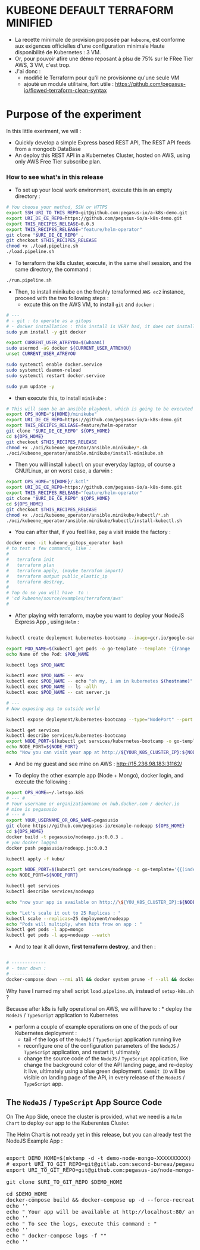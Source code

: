 # KUBEONE DEFAULT TERRAFORM MINIFIED

* La recette minimale de provision proposée par `kubeone`, est conforme aux exigences officielles d'une configuration minimale Haute disponibilité de Kubernetes : 3 VM.
* Or, pour pouvoir afire une démo reposant à plsu de 75% sur le FRee Tier AWS, 3 VM, c'est trop.
* J'ai donc :
  * modifié le Terraform pour qu'il ne provisionne qu'une seule VM
  * ajouté un module utilitaire, fort utile : https://github.com/pegasus-io/flowed-terraform-clean-syntax

# Purpose of the experiment

In this little exeriment, we will :
* Quickly develop a simple Express based REST API, The REST API feeds from a mongodb DataBase
* An deploy this REST API in a Kubernetes Cluster, hosted on AWS, using only AWS Free Tier subscribe plan.


### How to see what's in this release

* To set up your local work environment, execute this in an empty directory :

```bash
# You choose your method, SSH or HTTPS
export SSH_URI_TO_THIS_REPO=git@github.com:pegasus-io/a-k8s-demo.git
export URI_DE_CE_REPO=https://github.com/pegasus-io/a-k8s-demo.git
export THIS_RECIPES_RELEASE=0.0.3
export THIS_RECIPES_RELEASE="feature/helm-operator"
git clone "$URI_DE_CE_REPO" .
git checkout $THIS_RECIPES_RELEASE
chmod +x ./load.pipeline.sh
./load.pipeline.sh

```

* To terraform the k8s cluster, execute, in the same shell session, and the same directory, the command :

```bash
./run.pipeline.sh
```
* Then, to install minikube on the freshly terraformed `AWS ec2` instance, proceed with the two following steps :
  * excute this on the AWS VM, to install `git` and `docker` :

```bash
# ---
# - git : to operate as a gitops
# - docker installation : this install is VERY bad, it does not install a specific verson of docker, just latest, so time dependent
sudo yum install -y git docker

export CURRENT_USER_ATREYOU=$(whoami)
sudo usermod -aG docker ${CURRENT_USER_ATREYOU}
unset CURRENT_USER_ATREYOU

sudo systemctl enable docker.service
sudo systemctl daemon-reload
sudo systemctl restart docker.service

sudo yum update -y

```
  * then execute this, to install `minikube` :

```bash
# This will soon be an ansible playbook, which is going to be executed as Terraform provisioner, using the Terraform Ansible Provisioner.
export OPS_HOME="${HOME}/minikube"
export URI_DE_CE_REPO=https://github.com/pegasus-io/a-k8s-demo.git
export THIS_RECIPES_RELEASE=feature/helm-operator
git clone "$URI_DE_CE_REPO" ${OPS_HOME}
cd ${OPS_HOME}
git checkout $THIS_RECIPES_RELEASE
chmod +x ./oci/kubeone_operator/ansible.minikube/*.sh
./oci/kubeone_operator/ansible.minikube/install-minikube.sh

```

* Then you will install `kubectl` on your everyday laptop, of course a GNU/Linux, ar on worst case, a darwin :

```bash
export OPS_HOME="${HOME}/.kctl"
export URI_DE_CE_REPO=https://github.com/pegasus-io/a-k8s-demo.git
export THIS_RECIPES_RELEASE="feature/helm-operator"
git clone "$URI_DE_CE_REPO" ${OPS_HOME}
cd ${OPS_HOME}
git checkout $THIS_RECIPES_RELEASE
chmod +x ./oci/kubeone_operator/ansible.minikube/kubectl/*.sh
./oci/kubeone_operator/ansible.minikube/kubectl/install-kubectl.sh

```

* You can after that, if you feel like, pay a visit inside the factory :

```bash
docker exec -it kubeone_gitops_operator bash
# to test a few commands, like :
#
#   terraform init
#   terraform plan
#   terraform apply, (maybe terrafom import)
#   terraform output public_elastic_ip
#   terraform destroy,
#
# Top do so you will have  to :
# 'cd kubeone/source/examples/terraform/aws'
#
```

* After playing with terraform, maybe you want to deploy your NodeJS Express App , using `Helm` :

```bash

kubectl create deployment kubernetes-bootcamp --image=gcr.io/google-samples/kubernetes-bootcamp:v1

export POD_NAME=$(kubectl get pods -o go-template --template '{{range .items}}{{.metadata.name}}{{"\n"}}{{end}}')
echo Name of the Pod: $POD_NAME

kubectl logs $POD_NAME

kubectl exec $POD_NAME -- env
kubectl exec $POD_NAME -- echo "oh my, i am in kubernetes $(hostname)"
kubectl exec $POD_NAME -- ls -allh
kubectl exec $POD_NAME -- cat server.js

# ---
# Now exposing app to outside world

kubectl expose deployment/kubernetes-bootcamp --type="NodePort" --port 8080

kubectl get services
kubectl describe services/kubernetes-bootcamp
export NODE_PORT=$(kubectl get services/kubernetes-bootcamp -o go-template='{{(index .spec.ports 0).nodePort}}')
echo NODE_PORT=${NODE_PORT}
echo "Now you can visit your app at http://${YOUR_K8S_CLUSTER_IP}:${NODE_PORT}"
```

* And be my guest and see mine on AWS : http://15.236.98.183:31162/

* To deploy the other example app (Node + Mongo), docker login, and execute the following :

```bash
export OPS_HOME=~/.letsgo.k8S
# --- #
# Your username or organizationname on hub.docker.com / docker.io
# mine is pegasusio
# --- #
export YOUR_USERNAME_OR_ORG_NAME=pegasusio
git clone https://github.com/pegasus-io/example-nodeapp ${OPS_HOME}
cd ${OPS_HOME}
docker build -t pegasusio/nodeapp.js:0.0.3 .
# you docker logged
docker push pegasusio/nodeapp.js:0.0.3

kubectl apply -f kube/

export NODE_PORT=$(kubectl get services/nodeapp -o go-template='{{(index .spec.ports 0).nodePort}}')
echo NODE_PORT=${NODE_PORT}

kubectl get services
kubectl describe services/nodeapp

echo "now your app is available on http://\${YOU_K8S_CLUSTER_IP}:${NODE_PORT}"

echo "Let's scale it out to 25 Replicas : "
kubectl scale --replicas=25 deployment/nodeapp
echo "Pods will multiply, when hits frow on app : "
kubectl get pods -l app=mongo
kubectl get pods -l app=nodeapp --watch

```

* And to tear it all down, **first terraform destroy**, and then :

```bash

# -------------
# - tear down :
# -------------
docker-compose down --rmi all && docker system prune -f --all && docker system prune -f --volumes && cd && rm -fr ~/a-k8s-demo && clear

```

Why have I named my shell script `load.pipeline.sh`, instead of `setup-k8s.sh` ?

Because after k8s is fully operational on AWS, we will have to :
* deploy the `NodeJS` / `TypeScript` application to Kubernetes
* perform a couple of example operations on one of the pods of our Kubernetes deployment :
  * tail -f the logs of the `NodeJS` / `TypeScript` application running live
  * reconfigure one of the configuration parameters of the `NodeJS` / `TypeScript` application, and restart it, ultimately
  * change the source code of the `NodeJS` / `TypeScript` application, like change the background color of the API landing page, and re-deploy it live, ultimately using a blue green deployment. `Commit ID` will be visible on landing page of the APi, in every release of the `NodeJS` / `TypeScript` app.


## The `NodeJS` / `TypeScript` App Source Code

On The  App Side, onece the cluster is provided, what we need is  a `Helm Chart` to deploy our app to the Kuberentes Cluster.

The Helm Chart is not ready yet in this release, but you can already test the NodeJS Example App :


<pre>

export DEMO_HOME=$(mktemp -d -t demo-node-mongo-XXXXXXXXXX)
# export URI_TO_GIT_REPO=git@gitlab.com:second-bureau/pegasus/pokus/exterieur/infra/example-node-mongo-app
export URI_TO_GIT_REPO=git@github.com:pegasus-io/node-mongo-example-app.git

git clone $URI_TO_GIT_REPO $DEMO_HOME

cd $DEMO_HOME
docker-compose build && docker-compose up -d --force-recreate
echo ''
echo " Your app will be available at http://localhost:80/ and http://$(hostname):80/ "
echo ''
echo " To see the logs, execute this command : "
echo ''
echo " docker-compose logs -f ""
echo ''

</pre>
